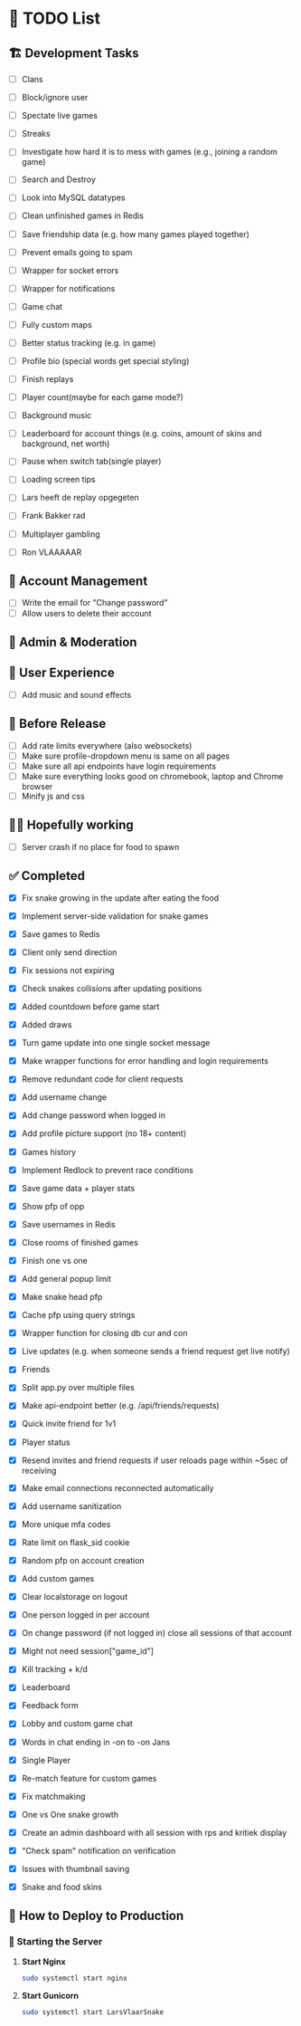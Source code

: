 # 📝 TODO List

## 🏗️ Development Tasks  
- [ ] Clans
- [ ] Block/ignore user
- [ ] Spectate live games
- [ ] Streaks
- [ ] Investigate how hard it is to mess with games (e.g., joining a random game)
- [ ] Search and Destroy
- [ ] Look into MySQL datatypes
- [ ] Clean unfinished games in Redis
- [ ] Save friendship data (e.g. how many games played together)
- [ ] Prevent emails going to spam
- [ ] Wrapper for socket errors
- [ ] Wrapper for notifications
- [ ] Game chat
- [ ] Fully custom maps
- [ ] Better status tracking (e.g. in game)
- [ ] Profile bio (special words get special styling)
- [ ] Finish replays
- [ ] Player count(maybe for each game mode?)
- [ ] Background music
- [ ] Leaderboard for account things (e.g. coins, amount of skins and background, net worth)
- [ ] Pause when switch tab(single player)
- [ ] Loading screen tips
- [ ] Lars heeft de replay opgegeten
- [ ] Frank Bakker rad
- [ ] Multiplayer gambling
- [ ] Ron VLAAAAAR


## 🔐 Account Management  
- [ ] Write the email for "Change password"  
- [ ] Allow users to delete their account  

## 🔧 Admin & Moderation

## 🎵 User Experience  
- [ ] Add music and sound effects

## 🐒 Before Release
- [ ] Add rate limits everywhere (also websockets)
- [ ] Make sure profile-dropdown menu is same on all pages
- [ ] Make sure all api endpoints have login requirements
- [ ] Make sure everything looks good on chromebook, laptop and Chrome browser
- [ ] Minify js and css

## 🫃🏿 Hopefully working
- [ ] Server crash if no place for food to spawn

## ✅ Completed  
- [x] Fix snake growing in the update after eating the food  
- [x] Implement server-side validation for snake games
- [x] Save games to Redis
- [x] Client only send direction
- [x] Fix sessions not expiring
- [x] Check snakes collisions after updating positions
- [x] Added countdown before game start
- [x] Added draws
- [x] Turn game update into one single socket message
- [x] Make wrapper functions for error handling and login requirements
- [x] Remove redundant code for client requests
- [x] Add username change
- [x] Add change password when logged in
- [x] Add profile picture support (no 18+ content)
- [x] Games history
- [x] Implement Redlock to prevent race conditions
- [x] Save game data + player stats
- [x] Show pfp of opp
- [x] Save usernames in Redis
- [x] Close rooms of finished games
- [x] Finish one vs one
- [x] Add general popup limit
- [x] Make snake head pfp
- [x] Cache pfp using query strings
- [x] Wrapper function for closing db cur and con
- [x] Live updates (e.g. when someone sends a friend request get live notify)
- [x] Friends
- [x] Split app.py over multiple files
- [x] Make api-endpoint better (e.g. /api/friends/requests)
- [x] Quick invite friend for 1v1
- [x] Player status
- [x] Resend invites and friend requests if user reloads page within ~5sec of receiving
- [x] Make email connections reconnected automatically
- [x] Add username sanitization
- [x] More unique mfa codes
- [x] Rate limit on flask_sid cookie
- [x] Random pfp on account creation
- [x] Add custom games
- [x] Clear localstorage on logout
- [x] One person logged in per account
- [x] On change password (if not logged in) close all sessions of that account
- [x] Might not need session["game_id"]
- [x] Kill tracking + k/d
- [x] Leaderboard
- [x] Feedback form
- [x] Lobby and custom game chat
- [x] Words in chat ending in -on to -on Jans
- [x] Single Player
- [x] Re-match feature for custom games
- [x] Fix matchmaking
- [x] One vs One snake growth
- [x] Create an admin dashboard with all session with rps and kritiek display
- [x] "Check spam" notification on verification
- [x] Issues with thumbnail saving
- [x] Snake and food skins


## 🚀 How to Deploy to Production

### 📌 Starting the Server

1. **Start Nginx**  
   ```sh
   sudo systemctl start nginx
   ```

2. **Start Gunicorn**  
   ```sh
   sudo systemctl start LarsVlaarSnake
   ```
   